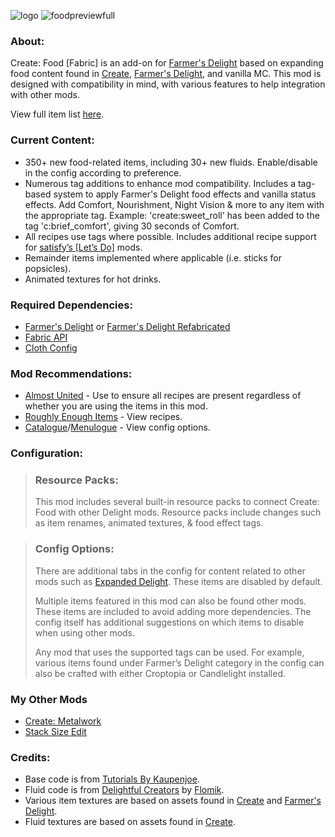 ![logo](https://github.com/AverageAnime/create-food-1.20.1/assets/150550990/473ed31f-67ad-406f-9ea4-e633aa76f49f)
![foodpreviewfull](https://github.com/AverageAnime/create-food/assets/150550990/478948b8-9274-4edd-9386-01b5f725417a)
### **About:**

Create: Food [Fabric] is an add-on for [Farmer's Delight](https://www.curseforge.com/minecraft/mc-mods/farmers-delight-fabric) based on expanding food content found in [Create](https://www.curseforge.com/minecraft/mc-mods/create-fabric), [Farmer's Delight](https://www.curseforge.com/minecraft/mc-mods/farmers-delight-fabric), and vanilla MC. This mod is designed with compatibility in mind, with various features to help integration with other mods.

View full item list [here](https://github.com/AverageAnime/create-food/wiki/Item-List).
### **Current Content:**
* 350+ new food-related items, including 30+ new fluids. Enable/disable in the config according to preference.
* Numerous tag additions to enhance mod compatibility. Includes a tag-based system to apply Farmer's Delight food effects and vanilla status effects. Add Comfort, Nourishment, Night Vision & more to any item with the appropriate tag. Example: 'create:sweet_roll' has been added to the tag 'c:brief_comfort', giving 30 seconds of Comfort.
* All recipes use tags where possible. Includes additional recipe support for [satisfy’s [Let’s Do]](https://www.curseforge.com/members/satisfy/projects) mods.
* Remainder items implemented where applicable (i.e. sticks for popsicles).
* Animated textures for hot drinks.
### **Required Dependencies:**
* [Farmer's Delight](https://www.curseforge.com/minecraft/mc-mods/farmers-delight-fabric) or [Farmer's Delight Refabricated](https://www.curseforge.com/minecraft/mc-mods/farmers-delight-refabricated
  )
* [Fabric API](https://www.curseforge.com/minecraft/mc-mods/fabric-api)
* [Cloth Config](https://www.curseforge.com/minecraft/mc-mods/cloth-config)

### **Mod Recommendations:**

* [Almost United](https://www.curseforge.com/minecraft/mc-mods/almost-unified) - Use to ensure all recipes are present regardless of whether you are using the items in this mod.
* [Roughly Enough Items](https://www.curseforge.com/minecraft/mc-mods/roughly-enough-items) - View recipes.
* [Catalogue](https://www.curseforge.com/minecraft/mc-mods/catalogue-fabric)/[Menulogue](https://www.curseforge.com/minecraft/mc-mods/menulogue) - View config options.

### **Configuration:**
>### **Resource Packs:**
>This mod includes several built-in resource packs to connect Create: Food with other Delight mods. Resource packs include changes such as item renames, animated textures, & food effect tags.

>### **Config Options:**
>There are additional tabs in the config for content related to other mods such as [Expanded Delight](https://www.curseforge.com/minecraft/mc-mods/expanded-delight). These items are disabled by default.
>
>Multiple items featured in this mod can also be found other mods. These items are included to avoid adding more dependencies. The config itself has additional suggestions on which items to disable when using other mods.
> 
>Any mod that uses the supported tags can be used. For example, various items found under Farmer’s Delight category in the config can also be crafted with either Croptopia or Candlelight installed.
### **My Other Mods**
* [Create: Metalwork](https://www.curseforge.com/minecraft/mc-mods/create-metalwork-fabric)
* [Stack Size Edit](https://www.curseforge.com/minecraft/mc-mods/stack-size-edit-fabric)
### **Credits:**

* Base code is from [Tutorials By Kaupenjoe](https://github.com/Tutorials-By-Kaupenjoe/Fabric-Tutorial-1.20.X).
* Fluid code is from [Delightful Creators](https://www.curseforge.com/minecraft/mc-mods/delightful-creators-fabric) by [Flomik](https://www.curseforge.com/members/flomik).
* Various item textures are based on assets found in [Create](https://www.curseforge.com/minecraft/mc-mods/create-fabric) and [Farmer's Delight](https://www.curseforge.com/minecraft/mc-mods/farmers-delight-fabric).
* Fluid textures are based on assets found in [Create](https://www.curseforge.com/minecraft/mc-mods/create-fabric).